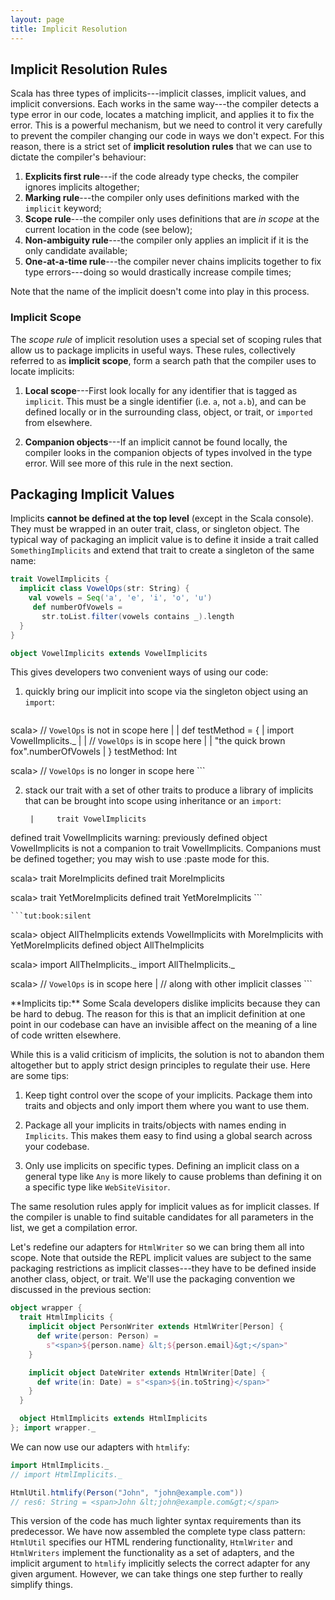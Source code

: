```yaml
---
layout: page
title: Implicit Resolution
---
```


## Implicit Resolution Rules

Scala has three types of implicits---implicit classes, implicit values, and implicit conversions. Each works in the same way---the compiler detects a type error in our code, locates a matching implicit, and applies it to fix the error. This is a powerful mechanism, but we need to control it very carefully to prevent the compiler changing our code in ways we don't expect. For this reason, there is a strict set of **implicit resolution rules** that we can use to dictate the compiler's behaviour:

 1. **Explicits first rule**---if the code already type checks, the compiler ignores implicits altogether;
 2. **Marking rule**---the compiler only uses definitions marked with the `implicit` keyword;
 3. **Scope rule**---the compiler only uses definitions that are *in scope* at the current location in the code (see below);
 4. **Non-ambiguity rule**---the compiler only applies an implicit if it is the only candidate available;
 5. **One-at-a-time rule**---the compiler never chains implicits together to fix type errors---doing so would drastically increase compile times;

Note that the name of the implicit doesn't come into play in this process.

### Implicit Scope

The *scope rule* of implicit resolution uses a special set of scoping rules that allow us to package implicits in useful ways. These rules, collectively referred to as **implicit scope**, form a search path that the compiler uses to locate implicits:

 1. **Local scope**---First look locally for any identifier that is tagged as `implicit`. This must be a single identifier (i.e. `a`, not `a.b`), and can be defined locally or in the surrounding class, object, or trait, or `imported` from elsewhere.

 2. **Companion objects**---If an implicit cannot be found locally, the compiler looks in the companion objects of types involved in the type error. Will see more of this rule in the next section.

## Packaging Implicit Values

Implicits **cannot be defined at the top level** (except in the Scala console). They must be wrapped in an outer trait, class, or singleton object. The typical way of packaging an implicit value is to define it inside a trait called `SomethingImplicits` and extend that trait to create a singleton of the same name:

```scala
trait VowelImplicits {
  implicit class VowelOps(str: String) {
    val vowels = Seq('a', 'e', 'i', 'o', 'u')
     def numberOfVowels =
       str.toList.filter(vowels contains _).length
  }
}

object VowelImplicits extends VowelImplicits
```

This gives developers two convenient ways of using our code:

 1. quickly bring our implicit into scope via the singleton object using an `import`:

    ```tut:book:silent
scala>     // `VowelOps` is not in scope here
     | 
     |     def testMethod = {
     |       import VowelImplicits._
     | 
     |       // `VowelOps` is in scope here
     | 
     |       "the quick brown fox".numberOfVowels
     |     }
testMethod: Int

scala>     // `VowelOps` is no longer in scope here
    ```

 2. stack our trait with a set of other traits to produce a library of implicits that can be brought into scope using inheritance or an `import`:

    ```tut:invisible
     |     trait VowelImplicits
defined trait VowelImplicits
warning: previously defined object VowelImplicits is not a companion to trait VowelImplicits.
Companions must be defined together; you may wish to use :paste mode for this.

scala>     trait MoreImplicits
defined trait MoreImplicits

scala>     trait YetMoreImplicits
defined trait YetMoreImplicits
    ```

    ```tut:book:silent
scala>     object AllTheImplicits extends VowelImplicits with MoreImplicits with YetMoreImplicits
defined object AllTheImplicits

scala>     import AllTheImplicits._
import AllTheImplicits._

scala>     // `VowelOps` is in scope here
     |     // along with other implicit classes
    ```

<div class="alert alert-info">
**Implicits tip:** Some Scala developers dislike implicits because they can be hard to debug. The reason for this is that an implicit definition at one point in our codebase can have an invisible affect on the meaning of a line of code written elsewhere.

While this is a valid criticism of implicits, the solution is not to abandon them altogether but to apply strict design principles to regulate their use. Here are some tips:

 1. Keep tight control over the scope of your implicits. Package them into traits and objects and only import them where you want to use them.

 2. Package all your implicits in traits/objects with names ending in `Implicits`. This makes them easy to find using a global search across your codebase.

 3. Only use implicits on specific types. Defining an implicit class on a general type like `Any` is more likely to cause problems than defining it on a specific type like `WebSiteVisitor`.

The same resolution rules apply for implicit values as for implicit classes. If the compiler is unable to find suitable candidates for all parameters in the list, we get a compilation error.

Let's redefine our adapters for `HtmlWriter` so we can bring them all into scope. Note that outside the REPL implicit values are subject to the same packaging restrictions as implicit classes---they have to be defined inside another class, object, or trait. We'll use the packaging convention we discussed in the previous section:




```scala
object wrapper {
  trait HtmlImplicits {
    implicit object PersonWriter extends HtmlWriter[Person] {
      def write(person: Person) =
        s"<span>${person.name} &lt;${person.email}&gt;</span>"
    }

    implicit object DateWriter extends HtmlWriter[Date] {
      def write(in: Date) = s"<span>${in.toString}</span>"
    }
  }

  object HtmlImplicits extends HtmlImplicits
}; import wrapper._
```




We can now use our adapters with `htmlify`:

```scala
import HtmlImplicits._
// import HtmlImplicits._

HtmlUtil.htmlify(Person("John", "john@example.com"))
// res6: String = <span>John &lt;john@example.com&gt;</span>
```

This version of the code has much lighter syntax requirements than its predecessor. We have now assembled the complete type class pattern: `HtmlUtil` specifies our HTML rendering functionality, `HtmlWriter` and `HtmlWriters` implement the functionality as a set of adapters, and the implicit argument to `htmlify` implicitly selects the correct adapter for any given argument. However, we can take things one step further to really simplify things.
